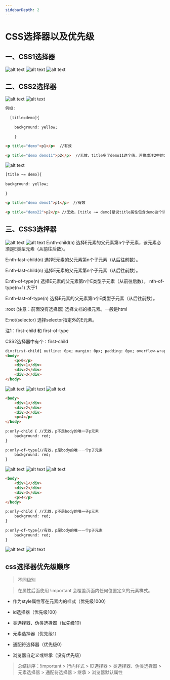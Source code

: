 ```yaml
---
sidebarDepth: 2
---
```


# CSS选择器以及优先级

## 一、CSS1选择器 
![alt text](./assets/image.png)
![alt text](./assets/image-1.png)
![alt text](./assets/image-2.png)
## 二、CSS2选择器
![alt text](./assets/image-3.png)
![alt text](./assets/image-4.png)
```html
例如：
 
  [title=demo]{
 
    background: yellow;
 
    } 
 
<p title="demo">p1</p>  //有效
 
<p title="demo demo11">p2</p>  //无效，title多了demo11这个值，若换成注2中的方法就可以
```
![alt text](./assets/image-5.png)
```html
[title ~= demo]{
 
background: yellow;
 
}
 
<p title="demo demo1">p1</p>  //有效
 
<p title="demo22">p2</p> //无效，[title ~= demo]是说title属性包含demo这个词，属性值之间用空格分隔的单词,demo22就不是demo这个词了，尽管包含demo，所以上面表格中说的包含单词demo需要理解清楚。
```
## 三、CSS3选择器
![alt text](./assets/image-6.png)
![alt text](./assets/image-7.png)
E:nth-child(n)         选择E元素的父元素第n个子元素，该元素必须是E类型元素（从前往后数）。

E:nth-last-child(n)         选择E元素的父元素第n个子元素（从后往前数）。

E:nth-last-child(n)         选择E元素的父元素第n个子元素（从后往前数）。

E:nth-of-type(n)         选择E元素的父元素第n个E类型子元素（从前往后数）。
                                  nth-of-type(n+1) 大于1  

E:nth-last-of-type(n)         选择E元素的父元素第n个E类型子元素（从后往前数）。

:root (注意：前面没有选择器)         选择文档的根元素。一般是html

E:not(selector)         选择selector指定外的E元素。 

注1：first-child 和 first-of-type

CSS2选择器中有个：first-child
```html
div:first-child{ outline: 0px; margin: 0px; padding: 0px; overflow-wrap: break-word; color: rgb(0, 153, 0);"> red; }//无效，因为<div>1</div>并不是body元素的第一个子元素
<body>
    <p>0</p>
    <div>1</div>
    <div>2</div>
    <div>3</div>
</body>
```
![alt text](./assets/image-8.png)
![alt text](./assets/image-9.png)
![alt text](./assets/image-10.png)
```html
<body>
    <div>1</div>
    <div>2</div>
    <div>3</div>
    <p>4</p>
</body>
 
p:only-child { //无效，p不是body的唯一子p元素
    background: red;
}
 
p:only-of-type{//有效，p是body的唯一一个p子元素
    background: red;
}
```
![alt text](./assets/image-11.png)
![alt text](./assets/image-12.png)
![alt text](./assets/image-13.png)
```html
<body>
    <div>1</div>
    <div>2</div>
    <div>3</div>
    <p>4</p>
</body>
 
p:only-child { //无效，p不是body的唯一子p元素
    background: red;
}
 
p:only-of-type{//有效，p是body的唯一一个p子元素
    background: red;
}
```
![alt text](./assets/image-14.png)
![alt text](./assets/image-15.png)

## css选择器优先级顺序

>不同级别

> 在属性后面使用 !important 会覆盖页面内任何位置定义的元素样式。

- 作为style属性写在元素内的样式（优先级1000）

- id选择器（优先级100）

- 类选择器、伪类选择器（优先级10）

- 元素选择器（优先级1）

- 通配符选择器（优先级0）

- 浏览器自定义或继承（没有优先级）

> 总结排序：!important > 行内样式 > ID选择器 > 类选择器、伪类选择器 > 元素选择器 > 通配符选择器 > 继承 > 浏览器默认属性
